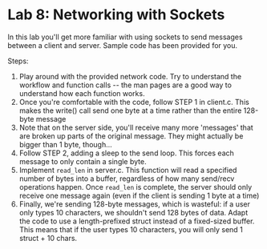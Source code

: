 # Lab 8: Networking with Sockets

In this lab you'll get more familiar with using sockets to send messages between a client and server. Sample code has been provided for you.

Steps:

1. Play around with the provided network code. Try to understand the workflow and function calls -- the man pages are a good way to understand how each function works.
2. Once you're comfortable with the code, follow STEP 1 in client.c. This makes the write() call send one byte at a time rather than the entire 128-byte message
3. Note that on the server side, you'll receive many more 'messages' that are broken up parts of the original message. They might actually be bigger than 1 byte, though...
4. Follow STEP 2, adding a sleep to the send loop. This forces each message to only contain a single byte.
5. Implement `read_len` in server.c. This function will read a specified number of bytes into a buffer, regardless of how many send/recv operations happen. Once `read_len` is complete, the server should only receive one message again (even if the client is sending 1 byte at a time)
6. Finally, we're sending 128-byte messages, which is wasteful: if a user only types 10 characters, we shouldn't send 128 bytes of data. Adapt the code to use a length-prefixed struct instead of a fixed-sized buffer. This means that if the user types 10 characters, you will only send 1 struct + 10 chars.

